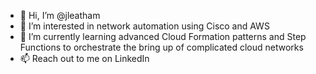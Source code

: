 - 👋 Hi, I’m @jleatham
- 👀 I’m interested in network automation using Cisco and AWS
- 🌱 I’m currently learning advanced Cloud Formation patterns and Step Functions to orchestrate the bring up of complicated cloud networks
- 📫 Reach out to me on LinkedIn

<!---
jleatham/jleatham is a ✨ special ✨ repository because its `README.md` (this file) appears on your GitHub profile.
You can click the Preview link to take a look at your changes.
--->
